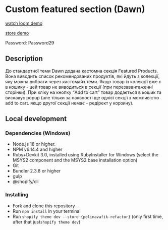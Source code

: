 # Custom featured section (Dawn)
[watch loom demo](https://www.loom.com/share/84f1ebc833ee4ab782d9b2f19d7d0641?sid=93ff53a1-936c-43c6-a466-35b4ee0abbb6)


[store demo](https://tpxnqohm41enxtqh-67706716396.shopifypreview.com)

Password: Password29

## Description
До стандартної теми Dawn додана кастомна секція Featured Products. Вона виводить список рекомендованих продуктів, які йдуть з колекції, яку можна вибрати через кастомайз теми. Якщо товар із колекції вже є в кошику - цей товар не виводиться в секції (при перезавантаженні сторінки). При кліку на кнопку “Add to cart” товар додається в кошик та вискакує popup (але тільки за наявності ще однієї секції з можливістю add to cart. якщо другої секції немає - редірект у корзину).

## Local development
### Dependencies (Windows)
* Node.js 18 or higher.
* NPM v6.14.4 and higher
* Ruby+Devkit 3.0, installed using RubyInstaller for Windows
(select the MSYS2 component and the MSYS2 base installation option)
* Git
* Bundler 2.3.8 or higher
* gulp
* @shopify/cli

### Installing
* Fork and clone this repository
* Run `npm install` in your terminal
* Run `shopify theme dev --store {polinavafik-refactor}` (only first time, after that just`shopify theme dev`)
